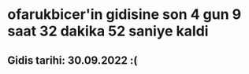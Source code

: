 # ofarukbicer'in gidisine son 4 gun 9 saat 32 dakika 52 saniye kaldi

## Gidis tarihi: 30.09.2022 :(